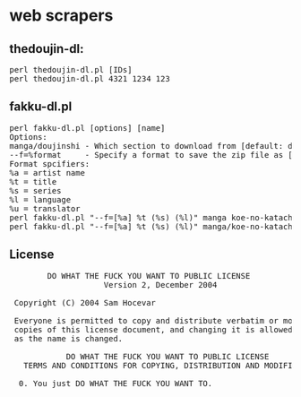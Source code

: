 # web scrapers

## thedoujin-dl:
<pre>
perl thedoujin-dl.pl [IDs]
perl thedoujin-dl.pl 4321 1234 123
</pre>

## fakku-dl.pl
<pre>
perl fakku-dl.pl [options] [name]
Options:
manga/doujinshi - Which section to download from [default: doujinshi]
--f=%format     - Specify a format to save the zip file as [default: [%a] %t (%s) [%l] ]
Format spcifiers:
%a = artist name
%t = title
%s = series
%l = language
%u = translator
perl fakku-dl.pl "--f=[%a] %t (%s) (%l)" manga koe-no-katachi-english doujinshi manga-amputee-vol1-japanese
perl fakku-dl.pl "--f=[%a] %t (%s) (%l)" manga/koe-no-katachi-english doujinshi manga-amputee-vol1-japanese
</pre>

## License

<pre>
        DO WHAT THE FUCK YOU WANT TO PUBLIC LICENSE 
                    Version 2, December 2004 

 Copyright (C) 2004 Sam Hocevar <sam@hocevar.net> 

 Everyone is permitted to copy and distribute verbatim or modified 
 copies of this license document, and changing it is allowed as long 
 as the name is changed. 

            DO WHAT THE FUCK YOU WANT TO PUBLIC LICENSE 
   TERMS AND CONDITIONS FOR COPYING, DISTRIBUTION AND MODIFICATION 

  0. You just DO WHAT THE FUCK YOU WANT TO.
</pre>

